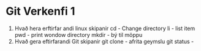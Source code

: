 # Git Verkenfi 1

1. Hvað hera erftirfar andi linux skipanir
    cd - Change directory
    li - list item
    pwd - print wondow directory
    mkdir - bý til möppu
2. Hvað gera eftirfarandi Git skipanir
        git clone - afrita geymslu
        git status -